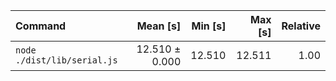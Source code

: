 | Command                     |       Mean [s] | Min [s] | Max [s] | Relative |
| :-------------------------- | -------------: | ------: | ------: | -------: |
| `node ./dist/lib/serial.js` | 12.510 ± 0.000 |  12.510 |  12.511 |     1.00 |
